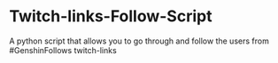 # Twitch-links-Follow-Script
A python script that allows you to go through and follow the users from #GenshinFollows twitch-links
